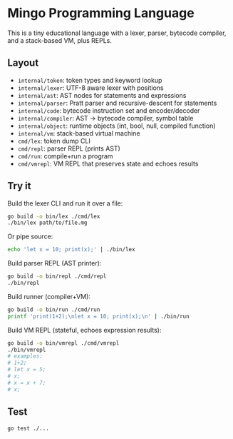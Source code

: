 # Mingo Programming Language

This is a tiny educational language with a lexer, parser, bytecode compiler, and a stack-based VM, plus REPLs.

## Layout

- `internal/token`: token types and keyword lookup
- `internal/lexer`: UTF-8 aware lexer with positions
- `internal/ast`: AST nodes for statements and expressions
- `internal/parser`: Pratt parser and recursive-descent for statements
- `internal/code`: bytecode instruction set and encoder/decoder
- `internal/compiler`: AST -> bytecode compiler, symbol table
- `internal/object`: runtime objects (int, bool, null, compiled function)
- `internal/vm`: stack-based virtual machine
- `cmd/lex`: token dump CLI
- `cmd/repl`: parser REPL (prints AST)
- `cmd/run`: compile+run a program
- `cmd/vmrepl`: VM REPL that preserves state and echoes results

## Try it

Build the lexer CLI and run it over a file:

```sh
go build -o bin/lex ./cmd/lex
./bin/lex path/to/file.mg
```

Or pipe source:

```sh
echo 'let x = 10; print(x);' | ./bin/lex
```

Build parser REPL (AST printer):

```sh
go build -o bin/repl ./cmd/repl
./bin/repl
```

Build runner (compiler+VM):

```sh
go build -o bin/run ./cmd/run
printf 'print(1+2);\nlet x = 10; print(x);\n' | ./bin/run
```

Build VM REPL (stateful, echoes expression results):

```sh
go build -o bin/vmrepl ./cmd/vmrepl
./bin/vmrepl
# examples:
# 1+2;
# let x = 5;
# x;
# x = x + 7;
# x;
```

## Test

```sh
go test ./...
```
